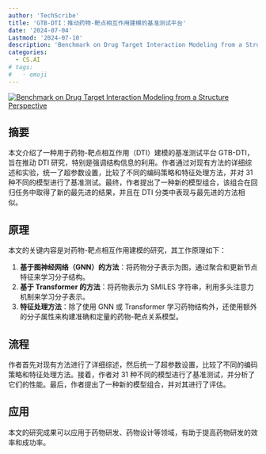 ```yaml
---
author: 'TechScribe'
title: 'GTB-DTI：推动药物-靶点相互作用建模的基准测试平台'
date: '2024-07-04'
Lastmod: '2024-07-10'
description: 'Benchmark on Drug Target Interaction Modeling from a Structure Perspective'
categories:
  - CS.AI
# tags:
#   - emoji
---
```


[![Benchmark on Drug Target Interaction Modeling from a Structure Perspective](https://arxiv-research-1301205113.cos.ap-guangzhou.myqcloud.com/images/2407.04055v1.pdf_0.jpg)](https://arxiv.org/abs/2407.04055v1)

## 摘要

本文介绍了一种用于药物-靶点相互作用（DTI）建模的基准测试平台 GTB-DTI，旨在推动 DTI 研究，特别是强调结构信息的利用。作者通过对现有方法的详细综述和实验，统一了超参数设置，比较了不同的编码策略和特征处理方法，并对 31 种不同的模型进行了基准测试。最终，作者提出了一种新的模型组合，该组合在回归任务中取得了新的最先进的结果，并且在 DTI 分类中表现与最先进的方法相似。<!--more-->

## 原理

本文的关键内容是对药物-靶点相互作用建模的研究，其工作原理如下：
1. **基于图神经网络（GNN）的方法**：将药物分子表示为图，通过聚合和更新节点特征来学习分子结构。
2. **基于 Transformer 的方法**：将药物表示为 SMILES 字符串，利用多头注意力机制来学习分子表示。
3. **特征处理方法**：除了使用 GNN 或 Transformer 学习药物结构外，还使用额外的分子属性来构建准确和定量的药物-靶点关系模型。

## 流程

作者首先对现有方法进行了详细综述，然后统一了超参数设置，比较了不同的编码策略和特征处理方法。接着，作者对 31 种不同的模型进行了基准测试，并分析了它们的性能。最后，作者提出了一种新的模型组合，并对其进行了评估。

## 应用

本文的研究成果可以应用于药物研发、药物设计等领域，有助于提高药物研发的效率和成功率。